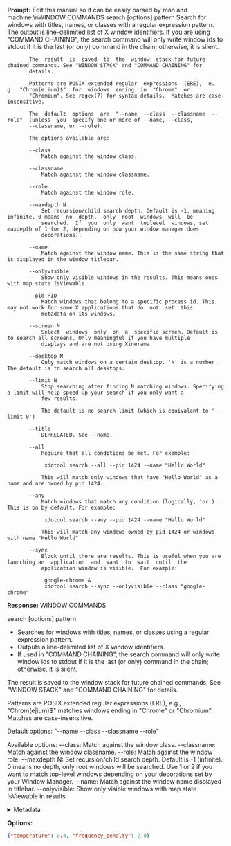 **Prompt:**
Edit this manual so it can be easily parsed by man and machine:\nWINDOW COMMANDS
       search [options] pattern
           Search for windows with titles, names, or classes with a regular expression pattern. The output is line-delimited list of
           X window identifiers. If you are using "COMMAND CHAINING", the search command will only write window ids to stdout if  it
           is the last (or only) command in the chain; otherwise, it is silent.

           The  result  is  saved  to  the  window  stack for future chained commands. See "WINDOW STACK" and "COMMAND CHAINING" for
           details.

           Patterns are POSIX extended regular  expressions  (ERE),  e.  g.  "Chrom(e|ium)$"  for  windows  ending  in  "Chrome"  or
           "Chromium". See regex(7) for syntax details.  Matches are case-insensitive.

           The  default  options  are  "--name  --class  --classname  --role"  (unless  you  specify one or more of --name, --class,
           --classname, or --role).

           The options available are:

           --class
               Match against the window class.

           --classname
               Match against the window classname.

           --role
               Match against the window role.

           --maxdepth N
               Set recursion/child search depth. Default is -1, meaning infinite. 0 means  no  depth,  only  root  windows  will  be
               searched.  If  you  only  want  toplevel  windows, set maxdepth of 1 (or 2, depending on how your window manager does
               decorations).

           --name
               Match against the window name. This is the same string that is displayed in the window titlebar.

           --onlyvisible
               Show only visible windows in the results. This means ones with map state IsViewable.

           --pid PID
               Match windows that belong to a specific process id. This may not work for some X applications that do  not  set  this
               metadata on its windows.

           --screen N
               Select  windows  only  on  a  specific screen. Default is to search all screens. Only meaningful if you have multiple
               displays and are not using Xinerama.

           --desktop N
               Only match windows on a certain desktop. 'N' is a number. The default is to search all desktops.

           --limit N
               Stop searching after finding N matching windows. Specifying a limit will help speed up your search if you only want a
               few results.

               The default is no search limit (which is equivalent to '--limit 0')

           --title
               DEPRECATED. See --name.

           --all
               Require that all conditions be met. For example:

                xdotool search --all --pid 1424 --name "Hello World"

               This will match only windows that have "Hello World" as a name and are owned by pid 1424.

           --any
               Match windows that match any condition (logically, 'or'). This is on by default. For example:

                xdotool search --any --pid 1424 --name "Hello World"

               This will match any windows owned by pid 1424 or windows with name "Hello World"

           --sync
               Block until there are results. This is useful when you are launching an  application  and  want  to  wait  until  the
               application window is visible.  For example:

                google-chrome &
                xdotool search --sync --onlyvisible --class "google-chrome"

**Response:**
WINDOW COMMANDS

search [options] pattern
- Searches for windows with titles, names, or classes using a regular expression pattern.
- Outputs a line-delimited list of X window identifiers.
- If used in "COMMAND CHAINING", the search command will only write window ids to stdout if it is the last (or only) command in the chain; otherwise, it is silent.

The result is saved to the window stack for future chained commands. See "WINDOW STACK" and "COMMAND CHAINING" for details.

Patterns are POSIX extended regular expressions (ERE), e.g., "Chrom(e|ium)$" matches windows ending in "Chrome" or "Chromium". Matches are case-insensitive.

Default options: "--name --class --classname --role"

Available options:
--class: Match against the window class.
--classname: Match against the window classname.
--role: Match against the window role.
--maxdepth N: Set recursion/child search depth. Default is -1 (infinite). 0 means no depth, only root windows will be searched. Use 1 or 2 if you want to match top-level windows depending on your decorations set by your Window Manager.
--name: Match against the window name displayed in titlebar.
--onlyvisible: Show only visible windows with map state IsViewable in results


<details><summary>Metadata</summary>

- Duration: 34354 ms
- Datetime: 2023-10-16T14:08:41.345888
- Model: gpt-3.5-turbo-0613

</details>

**Options:**
```json
{"temperature": 0.4, "frequency_penalty": 2.0}
```

